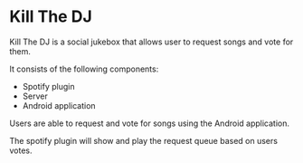 Kill The DJ
===========

Kill The DJ is a social jukebox that allows user to request songs and vote for
them.

It consists of the following components:

- Spotify plugin
- Server
- Android application

Users are able to request and vote for songs using the Android application.

The spotify plugin will show and play the request queue based on users votes.
